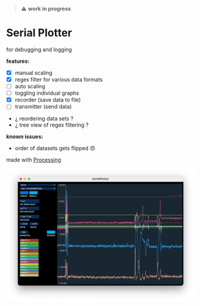 > :warning: **work in progress**

# Serial Plotter
for  debugging and logging

**features:**
- [x] manual scaling
- [x] regex filter for various data formats
- [ ] auto scaling
- [ ] toggling individual graphs
- [x] recorder (save data to file)
- [ ] transmitter (send data)
- ¿ reordering data sets ?
- ¿ tree view of regex filtering ?

**known issues:**
- order of datasets gets flipped 😠


made with [Processing](https://github.com/processing/processing) 

![](screen.png)
